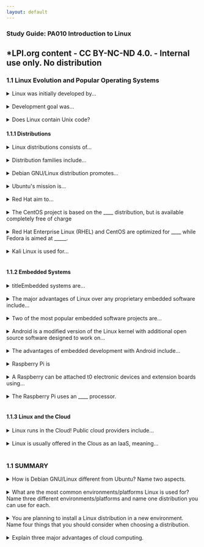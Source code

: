 ```yaml
---
layout: default
---
```

### Study Guide: PA010 Introduction to Linux 
*LPI.org content  - CC BY-NC-ND 4.0. - Internal use only. No distribution
---

### 1.1 Linux Evolution and Popular Operating Systems
<details>
<summary>Linux was initially developed by...</summary>
Linus Torvalds.
</details>
<br>

<details>
<summary>Development goal was...</summary>
Unix-like operating system for office computers.
</details>
<br>

<details>
<summary>Does Linux contain Unix code?</summary>
No.
</details>

#### 1.1.1 Distributions

<details>
<summary>Linux distributions consists of...</summary>
a Linux kernel and a selection of applications that
are maintained by a company or user community.
</details>
<br>

<details>
<summary>Distribution families include...</summary>
Debian<br>
Ubuntu<br>
Red Hat 
</details>
<br>

<details>
<summary>Debian GNU/Linux distribution promotes...</summary>
a vision of an operating system that respects
the freedoms of the user to run, study, distribute and improve the software.
</details>
<br>

<details>
<summary>Ubuntu's mission is...</summary>
to bring an easy to use Linux desktop
environment.
</details>
<br>

<details>
<summary>Red Hat aim to...</summary>
ease the use of Linux in professional server environments. Some of its components
require fee-based subscriptions or licenses.
</details>
<br>

<details>
<summary>The CentOS project is based on the ____ distribution, but is available completely
free of charge </summary>
Red Hat
</details>
<br>

<details>
<summary>Red Hat Enterprise Linux (RHEL) and CentOS are optimized for ____ while Fedora is aimed at _____.</summary>
server environments<br>
desktop computers
</details>
<br>

<details>
<summary>Kali Linux is used for...</summary>
exploiting software vulnerabilities and penetration testing.
</details>
<br>

#### 1.1.2 Embedded Systems

<details>
<summary>titleEmbedded systems are...</summary>
a combination of computer hardware and software designed to have a
specific function within a larger system.
</details>
<br>

<details>
<summary>The major advantages of Linux over any proprietary embedded software include...</summary>
cross vendor platform compatibility<br>
development<br>
support<br>
no license fees.
</details>
<br>

<details>
<summary>Two of the most popular embedded software projects are...</summary>
Android<br>
Raspian (now called Raspberry Pi OS)
</details>
<br>

<details>
<summary>Android is a modified version of the Linux kernel with additional open source
software designed to work on...</summary>
touchscreen devices<br>
TVs<br>
wrist watches<br>
game consoles<br>
digital cameras<br>
PCs
</details>
<br>

<details>
<summary>The advantages of embedded development with Android include...</summary>
an intuitive and easy to use with a graphical user interface<br>
a very wide developer community<br>
it is also supported by the majority of the hardware vendors with an Android driver
</details>
<br>

<details>
<summary>Raspberry Pi is </summary>
a low cost, credit-card sized computer<br>
a fully-functional desktop computer
</details>
<br>

<details>
<summary>A Raspberry can be attached t0 electronic devices and extension boards using...</summary>
a set of General Purpose Input-Output (GPIO) pins 
</details>
<br>

<details>
<summary>The Raspberry Pi uses an ____ processor.</summary>
ARM - Advanced RISC Machines (RISC = reduced instruction set computer)
</details>
<br>

#### 1.1.3 Linux and the Cloud

<details>
<summary>Linux runs in the Cloud! Public cloud providers include...</summary>
Amazon Web Services (AWS)<br>
Google Cloud Platform (GCP)<br>
Microsoft (Azure)
</details>
<br>

<details>
<summary>Linux is usually offered in the Clous as an IaaS, meaning...</summary>
Infrastructure as a Service where new virtual machines which are provisioned within minutes. (elastic!)
</details>
<br>

### 1.1 SUMMARY

<details>
<summary>How is Debian GNU/Linux different from Ubuntu? Name two aspects.</summary>
Ubuntu is based on a snapshot of Debian, therefore there are many similarities between them.
However, there are still significant differences between them. The first one would be the
applicability for beginners. Ubuntu is recommended for beginners because of its ease of use
and on the other hand Debian is recommended for more advanced users. The major difference
is the complexity of the user configuration that Ubuntu doesn’t require during the installation
process.
Another difference would be the stability of each distribution. Debian is considered to be more
stable compared to Ubuntu. This is because Debian receives fewer updates that are tested in
detail and the entire operating system is more stable. On the other hand, Ubuntu enables the
user to use the latest releases of software and all the new technologies.
</details>
<br>

<details>
<summary>What are the most common environments/platforms Linux is used for? Name three different
environments/platforms and name one distribution you can use for each.</summary>
A few of the common environments/platforms would be smartphone, desktop and server. On
smartphones, it can be used by distributions such as Android. On desktop and server, it can be
used by any distribution that is mostly suitable with the functionality of that machine, from
Debian, Ubuntu to CentOS and Red Hat Enterprise Linux.
</details>
<br>

<details>
<summary>You are planning to install a Linux distribution in a new environment. Name four things that
you should consider when choosing a distribution.</summary>
When choosing a distribution, a few of the main things that should be considered is cost,
performance, scalability, how stable it is and the hardware demand of the system.
4. Name three devices that the Android OS runs on, other than smartphones.
Other devices that Android runs on are smart TVs, tablet computers, Android Auto and
smartwatches.
</details>
<br>

<details>
<summary>Explain three major advantages of cloud computing.</summary>
The major advantages of cloud computing are flexibility, easy to recover and low use cost.
Cloud based services are easy to implement and scale, depending on the business
requirements. It has a major advantage in backup and recovery solutions, as it enables
businesses to recover from incidents faster and with less repercussions. Furthermore, it
reduces operation costs, as it allows to pay just for the resources that a business uses, on a
subscription-based model.
</details>
<br>
